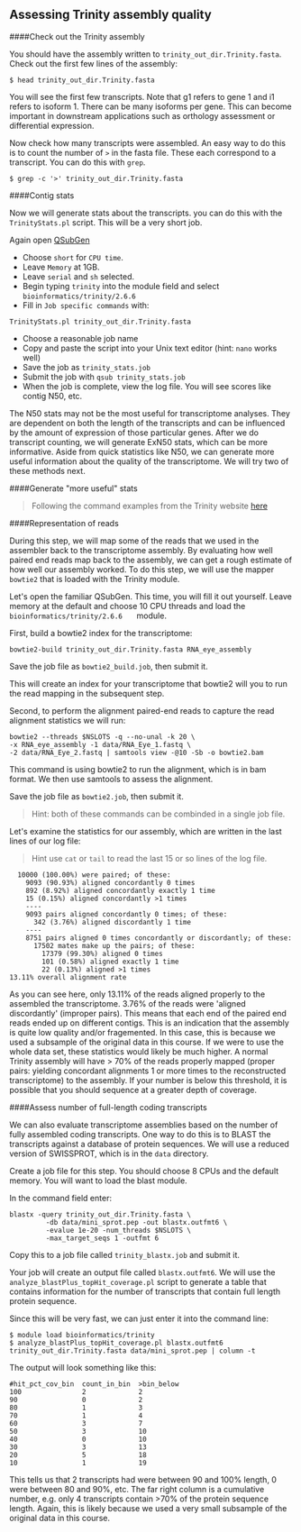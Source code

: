 ## Assessing Trinity assembly quality

####Check out the Trinity assembly

You should have the assembly written to ```trinity_out_dir.Trinity.fasta```. Check out the first few lines of the assembly:
```
$ head trinity_out_dir.Trinity.fasta
```

You will see the first few transcripts. Note that g1 refers to gene 1 and i1 refers to isoform 1. There can be many isoforms per gene. This can become important in downstream applications such as orthology assessment or differential expression.

Now check how many transcripts were assembled. An easy way to do this is to count the number of ```>``` in the fasta file. These each correspond to a transcript. You can do this with ```grep```.
```
$ grep -c '>' trinity_out_dir.Trinity.fasta
``` 
####Contig stats

Now we will generate stats about the transcripts. you can do this with the ```TrinityStats.pl``` script. This will be a very short job.

Again open [QSubGen](https://hydra-4.si.edu/tools/QSubGen)

- Choose ```short``` for ```CPU time```.
- Leave ```Memory``` at 1GB.
- Leave ```serial``` and ```sh``` selected.
- Begin typing ```trinity``` into the module field and select ```bioinformatics/trinity/2.6.6```
- Fill in ```Job specific commands``` with:
```
TrinityStats.pl trinity_out_dir.Trinity.fasta
```
- Choose a reasonable job name
- Copy and paste the script into your Unix text editor (hint: ```nano``` works well)
- Save the job as ```trinity_stats.job```
- Submit the job with ```qsub trinity_stats.job```
- When the job is complete, view the log file. You will see scores like contig N50, etc.

The N50 stats may not be the most useful for transcriptome analyses. They are dependent on both the length of the transcripts and can be influenced by the amount of expression of those particular genes. After we do transcript counting, we will generate ExN50 stats, which can be more informative. Aside from quick statistics like N50, we can generate more useful information about the quality of the transcriptome. We will try two of these methods next.

####Generate "more useful" stats
>Following the command examples from the Trinity website [here](https://github.com/trinityrnaseq/trinityrnaseq/wiki/RNA-Seq-Read-Representation-by-Trinity-Assembly)

####Representation of reads

During this step, we will map some of the reads that we used in the assembler back to the transcriptome assembly. By evaluating how well paired end reads map back to the assembly, we can get a rough estimate of how well our assembly worked. To do this step, we will use the mapper ```bowtie2``` that is loaded with the Trinity module.

Let's open the familiar QSubGen. This time, you will fill it out yourself. Leave memory at the default and choose 10 CPU threads and load the ```bioinformatics/trinity/2.6.6	``` module.

First, build a bowtie2 index for the transcriptome:

```
bowtie2-build trinity_out_dir.Trinity.fasta RNA_eye_assembly
```
Save the job file as ```bowtie2_build.job```, then submit it.

This will create an index for your transcriptome that bowtie2 will you to run the read mapping in the subsequent step. 

Second, to perform the alignment paired-end reads to capture the read alignment statistics we will run: 

```
bowtie2 --threads $NSLOTS -q --no-unal -k 20 \
-x RNA_eye_assembly -1 data/RNA_Eye_1.fastq \
-2 data/RNA_Eye_2.fastq | samtools view -@10 -Sb -o bowtie2.bam
```
This command is using bowtie2 to run the alignment, which is in bam format. We then use samtools to assess the alignment. 

Save the job file as ```bowtie2.job```, then submit it.

> Hint: both of these commands can be combinded in a single job file.

Let's examine the statistics for our assembly, which are written in the last lines of our log file:

> Hint use `cat` or `tail` to read the last 15 or so lines of the log file. 

```10000 reads; of these:
  10000 (100.00%) were paired; of these:
    9093 (90.93%) aligned concordantly 0 times
    892 (8.92%) aligned concordantly exactly 1 time
    15 (0.15%) aligned concordantly >1 times
    ----
    9093 pairs aligned concordantly 0 times; of these:
      342 (3.76%) aligned discordantly 1 time
    ----
    8751 pairs aligned 0 times concordantly or discordantly; of these:
      17502 mates make up the pairs; of these:
        17379 (99.30%) aligned 0 times
        101 (0.58%) aligned exactly 1 time
        22 (0.13%) aligned >1 times
13.11% overall alignment rate
```

As you can see here, only 13.11% of the reads aligned properly to the assembled the transcriptome. 3.76% of the reads were 'aligned discordantly' (improper pairs). This means that each end of the paired end reads ended up on different contigs. This is an indication that the assembly is quite low quality and/or fragemented. In this case, this is because we used a subsample of the original data in this course. If we were to use the whole data set, these statistics would likely be much higher. A normal Trinity assembly will have > 70% of the reads properly mapped (proper pairs: yielding concordant alignments 1 or more times to the reconstructed transcriptome) to the assembly. If your number is below this threshold, it is possible that you should sequence at a greater depth of coverage.

####Assess number of full-length coding transcripts

We can also evaluate transcriptome assemblies based on the number of fully assembled coding transcripts. One way to do this is to BLAST the transcripts against a database of protein sequences. We will use a reduced version of SWISSPROT, which is in the ```data``` directory.

Create a job file for this step. You should choose 8 CPUs and the default memory. You will want to load the blast module.

In the command field enter:

```
blastx -query trinity_out_dir.Trinity.fasta \
         -db data/mini_sprot.pep -out blastx.outfmt6 \
         -evalue 1e-20 -num_threads $NSLOTS \
         -max_target_seqs 1 -outfmt 6
```

Copy this to a job file called ```trinity_blastx.job``` and submit it.

Your job will create an output file called ```blastx.outfmt6```. We will use the ```analyze_blastPlus_topHit_coverage.pl``` script to generate a table that contains information for the number of transcripts that contain full length protein sequence.

Since this will be very fast, we can just enter it into the command line:

```
$ module load bioinformatics/trinity
$ analyze_blastPlus_topHit_coverage.pl blastx.outfmt6 trinity_out_dir.Trinity.fasta data/mini_sprot.pep | column -t
```

The output will look something like this:

```
#hit_pct_cov_bin  count_in_bin  >bin_below
100               2             2
90                0             2
80                1             3
70                1             4
60                3             7
50                3             10
40                0             10
30                3             13
20                5             18
10                1             19
```

This tells us that 2 transcripts had were between 90 and 100% length, 0 were between 80 and 90%, etc. The far right column is a cumulative number, e.g. only 4 transcripts contain >70% of the protein sequence length. Again, this is likely because we used a very small subsample of the original data in this course. 